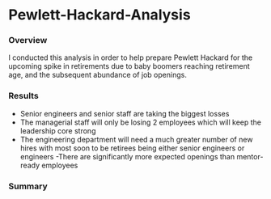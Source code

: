 # Pewlett-Hackard-Analysis

### Overview
I conducted this analysis in order to help prepare Pewlett Hackard for the upcoming spike in retirements due to baby boomers reaching retirement age, and the subsequent abundance of job openings.

### Results
- Senior engineers and senior staff are taking the biggest losses
- The managerial staff will only be losing 2 employees which will keep the leadership core strong
- The engineering department will need a much greater number of new hires with most soon to be retirees being either senior engineers or engineers
-There are significantly more expected openings than mentor-ready employees

### Summary
